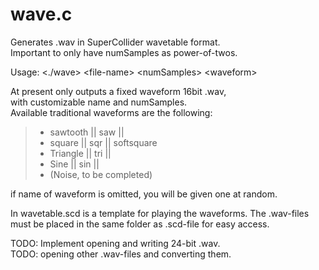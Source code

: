# wave.c
Generates .wav in SuperCollider wavetable format.<br/>
Important to only have numSamples as power-of-twos.<br/>

Usage: \<./wave\> \<file-name\> \<numSamples\> \<waveform\>

At present only outputs a fixed waveform 16bit .wav, <br/>
with customizable name and numSamples. <br/>
Available traditional waveforms are the following:<br/>
>    - sawtooth || saw ||
>    - square   || sqr || softsquare
>    - Triangle || tri ||
>    - Sine     || sin ||
>    - (Noise, to be completed)<br/>
  
  if name of waveform is omitted, you will be given one at random.
  
  In wavetable.scd is a template for playing the waveforms.
  The .wav-files must be placed in the same folder as .scd-file for 
  easy access.<br/>

 TODO: Implement opening and writing 24-bit .wav.<br/>
 TODO: opening other .wav-files and converting them.<br/> 
